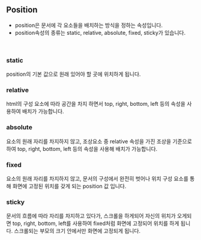 ## Position
+ position은 문서에 각 요소들을 배치하는 방식을 정하는 속성입니다.
+ position속성의 종류는 static, relative, absolute, fixed, sticky가 있습니다.
<br>

### static
position의 기본 값으로 원래 있어야 할 곳에 위치하게 됩니다.

### relative
html의 구성 요소에 따라 공간을 차지 하면서 top, right, bottom, left 등의 속성을 사용하여 배치가 가능합니다.

### absolute
요소의 원래 자리를 차지하지 않고, 조상요소 중 relative 속성을 가진 조상을 기준으로 하여 top, right, bottom, left 등의 속성을 사용해 배치가 가능합니다.

### fixed
요소의 원래 자리를 차지하지 않고, 문서의 구성에서 완전히 벗어나 위치 구성 요소를 통해 화면에 고정된 위치를 갖게 되는 position 값 입니다.

### sticky
문서의 흐름에 따라 자리를 차지하고 있다가, 스크롤을 하게되어 자신의 위치가 오게되면 top, right, bottom, left를 사용하여 fixed처럼 화면에 고정되어 위치를 하게 됩니다.
스크롤되는 부모의 크기 안에서만 화면에 고정되게 됩니다. 
